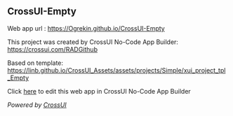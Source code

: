 ## CrossUI-Empty
Web app url : https://Ogrekin.github.io/CrossUI-Empty

This project was created by CrossUI No-Code App Builder: https://crossui.com/RADGithub

Based on template: https://linb.github.io/CrossUI_Assets/assets/projects/Simple/xui_project_tpl_Empty

Click [here](https://crossui.com/RADGithub/#!from=github&owner=Ogrekin&repo=CrossUI-Empty) to edit this web app in CrossUI No-Code App Builder

<i>Powered by [CrossUI](https://crossui.com)</i>
